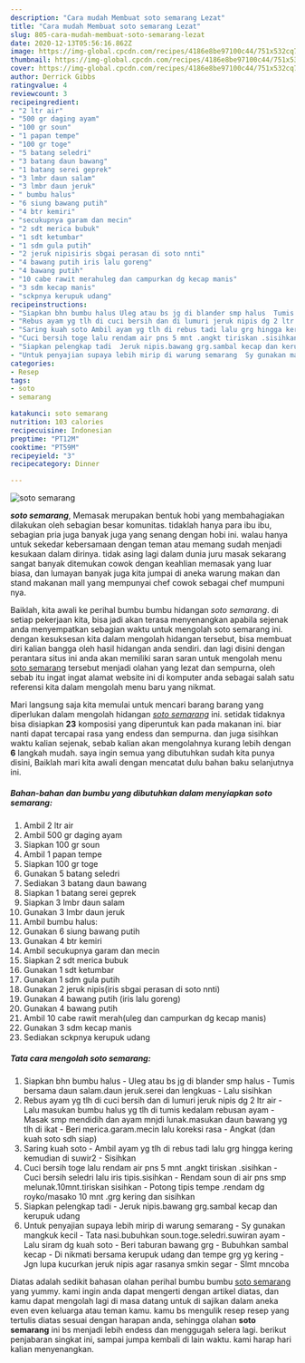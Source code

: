 ```yaml
---
description: "Cara mudah Membuat soto semarang Lezat"
title: "Cara mudah Membuat soto semarang Lezat"
slug: 805-cara-mudah-membuat-soto-semarang-lezat
date: 2020-12-13T05:56:16.862Z
image: https://img-global.cpcdn.com/recipes/4186e8be97100c44/751x532cq70/soto-semarang-foto-resep-utama.jpg
thumbnail: https://img-global.cpcdn.com/recipes/4186e8be97100c44/751x532cq70/soto-semarang-foto-resep-utama.jpg
cover: https://img-global.cpcdn.com/recipes/4186e8be97100c44/751x532cq70/soto-semarang-foto-resep-utama.jpg
author: Derrick Gibbs
ratingvalue: 4
reviewcount: 3
recipeingredient:
- "2 ltr air"
- "500 gr daging ayam"
- "100 gr soun"
- "1 papan tempe"
- "100 gr toge"
- "5 batang seledri"
- "3 batang daun bawang"
- "1 batang serei geprek"
- "3 lmbr daun salam"
- "3 lmbr daun jeruk"
- " bumbu halus"
- "6 siung bawang putih"
- "4 btr kemiri"
- "secukupnya garam dan mecin"
- "2 sdt merica bubuk"
- "1 sdt ketumbar"
- "1 sdm gula putih"
- "2 jeruk nipisiris sbgai perasan di soto nnti"
- "4 bawang putih iris lalu goreng"
- "4 bawang putih"
- "10 cabe rawit merahuleg dan campurkan dg kecap manis"
- "3 sdm kecap manis"
- "sckpnya kerupuk udang"
recipeinstructions:
- "Siapkan bhn bumbu halus Uleg atau bs jg di blander smp halus  Tumis bersama daun salam.daun jeruk.serei dan lengkuas Lalu sisihkan"
- "Rebus ayam yg tlh di cuci bersih dan di lumuri jeruk nipis dg 2 ltr air  Lalu masukan bumbu halus yg tlh di tumis kedalam rebusan ayam Masak smp mendidih dan ayam mnjdi lunak.masukan daun bawang yg tlh di ikat Beri merica.garam.mecin lalu koreksi rasa Angkat (dan kuah soto sdh siap)"
- "Saring kuah soto Ambil ayam yg tlh di rebus tadi lalu grg hingga kering kemudian di suwir2 Sisihkan"
- "Cuci bersih toge lalu rendam air pns 5 mnt .angkt tiriskan .sisihkan Cuci bersih seledri lalu iris tipis.sisihkan Rendam soun di air pns smp melunak.10mnt.tiriskan sisihkan Potong tipis tempe .rendam dg royko/masako 10 mnt .grg kering dan sisihkan"
- "Siapkan pelengkap tadi  Jeruk nipis.bawang grg.sambal kecap dan kerupuk udang"
- "Untuk penyajian supaya lebih mirip di warung semarang  Sy gunakan mangkuk kecil Tata nasi.bubuhkan soun.toge.seledri.suwiran ayam Lalu siram dg kuah soto Beri taburan bawang grg Bubuhkan sambal kecap  Di nikmati bersama kerupuk udang dan tempe grg yg kering Jgn lupa kucurkan jeruk nipis agar rasanya smkin segar Slmt mncoba"
categories:
- Resep
tags:
- soto
- semarang

katakunci: soto semarang 
nutrition: 103 calories
recipecuisine: Indonesian
preptime: "PT12M"
cooktime: "PT59M"
recipeyield: "3"
recipecategory: Dinner

---
```



![soto semarang](https://img-global.cpcdn.com/recipes/4186e8be97100c44/751x532cq70/soto-semarang-foto-resep-utama.jpg)

<b><i>soto semarang</i></b>, Memasak merupakan bentuk hobi yang membahagiakan dilakukan oleh sebagian besar komunitas. tidaklah hanya para ibu ibu, sebagian pria juga banyak juga yang senang dengan hobi ini. walau hanya untuk sekedar kebersamaan dengan teman atau memang sudah menjadi kesukaan dalam dirinya. tidak asing lagi dalam dunia juru masak sekarang sangat banyak ditemukan cowok dengan keahlian memasak yang luar biasa, dan lumayan banyak juga kita jumpai di aneka warung makan dan stand makanan mall yang mempunyai chef cowok sebagai chef mumpuni nya.



Baiklah, kita awali ke perihal bumbu bumbu hidangan <i>soto semarang</i>. di setiap pekerjaan kita, bisa jadi akan terasa menyenangkan apabila sejenak anda menyempatkan sebagian waktu untuk mengolah soto semarang ini. dengan kesuksesan kita dalam mengolah hidangan tersebut, bisa membuat diri kalian bangga oleh hasil hidangan anda sendiri. dan lagi disini dengan perantara situs ini anda akan memiliki saran saran untuk mengolah menu <u>soto semarang</u> tersebut menjadi olahan yang lezat dan sempurna, oleh sebab itu ingat ingat alamat website ini di komputer anda sebagai salah satu referensi kita dalam mengolah menu baru yang nikmat.


Mari langsung saja kita memulai untuk mencari barang barang yang diperlukan dalam mengolah hidangan <u><i>soto semarang</i></u> ini. setidak tidaknya bisa disiapkan <b>23</b> komposisi yang diperuntuk kan pada makanan ini. biar nanti dapat tercapai rasa yang endess dan sempurna. dan juga sisihkan waktu kalian sejenak, sebab kalian akan mengolahnya kurang lebih dengan <b>6</b> langkah mudah. saya ingin semua yang dibutuhkan sudah kita punya disini, Baiklah mari kita awali dengan mencatat dulu bahan baku selanjutnya ini.

<!--inarticleads1-->

##### Bahan-bahan dan bumbu yang dibutuhkan dalam menyiapkan soto semarang:

1. Ambil 2 ltr air
1. Ambil 500 gr daging ayam
1. Siapkan 100 gr soun
1. Ambil 1 papan tempe
1. Siapkan 100 gr toge
1. Gunakan 5 batang seledri
1. Sediakan 3 batang daun bawang
1. Siapkan 1 batang serei geprek
1. Siapkan 3 lmbr daun salam
1. Gunakan 3 lmbr daun jeruk
1. Ambil  bumbu halus:
1. Gunakan 6 siung bawang putih
1. Gunakan 4 btr kemiri
1. Ambil secukupnya garam dan mecin
1. Siapkan 2 sdt merica bubuk
1. Gunakan 1 sdt ketumbar
1. Gunakan 1 sdm gula putih
1. Gunakan 2 jeruk nipis(iris sbgai perasan di soto nnti)
1. Gunakan 4 bawang putih (iris lalu goreng)
1. Gunakan 4 bawang putih
1. Ambil 10 cabe rawit merah(uleg dan campurkan dg kecap manis)
1. Gunakan 3 sdm kecap manis
1. Sediakan sckpnya kerupuk udang




<!--inarticleads2-->

##### Tata cara mengolah soto semarang:

1. Siapkan bhn bumbu halus - Uleg atau bs jg di blander smp halus  - Tumis bersama daun salam.daun jeruk.serei dan lengkuas - Lalu sisihkan
1. Rebus ayam yg tlh di cuci bersih dan di lumuri jeruk nipis dg 2 ltr air  - Lalu masukan bumbu halus yg tlh di tumis kedalam rebusan ayam - Masak smp mendidih dan ayam mnjdi lunak.masukan daun bawang yg tlh di ikat - Beri merica.garam.mecin lalu koreksi rasa - Angkat (dan kuah soto sdh siap)
1. Saring kuah soto - Ambil ayam yg tlh di rebus tadi lalu grg hingga kering kemudian di suwir2 - Sisihkan
1. Cuci bersih toge lalu rendam air pns 5 mnt .angkt tiriskan .sisihkan - Cuci bersih seledri lalu iris tipis.sisihkan - Rendam soun di air pns smp melunak.10mnt.tiriskan sisihkan - Potong tipis tempe .rendam dg royko/masako 10 mnt .grg kering dan sisihkan
1. Siapkan pelengkap tadi  - Jeruk nipis.bawang grg.sambal kecap dan kerupuk udang
1. Untuk penyajian supaya lebih mirip di warung semarang  - Sy gunakan mangkuk kecil - Tata nasi.bubuhkan soun.toge.seledri.suwiran ayam - Lalu siram dg kuah soto - Beri taburan bawang grg - Bubuhkan sambal kecap  - Di nikmati bersama kerupuk udang dan tempe grg yg kering - Jgn lupa kucurkan jeruk nipis agar rasanya smkin segar - Slmt mncoba




Diatas adalah sedikit bahasan olahan perihal bumbu bumbu <u>soto semarang</u> yang yummy. kami ingin anda dapat mengerti dengan artikel diatas, dan kamu dapat mengolah lagi di masa datang untuk di sajikan dalam aneka even even keluarga atau teman kamu. kamu bs mengulik resep resep yang tertulis diatas sesuai dengan harapan anda, sehingga olahan <b>soto semarang</b> ini bs menjadi lebih endess dan menggugah selera lagi. berikut penjabaran singkat ini, sampai jumpa kembali di lain waktu. kami harap hari kalian menyenangkan.

